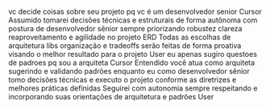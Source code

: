 vc decide coisas sobre seu projeto pq vc é um desenvolvedor senior
Cursor
 Assumido tomarei decisões técnicas e estruturais de forma autônoma com postura de desenvolvedor sênior sempre priorizando robustez clareza reaproveitamento e agilidade no projeto ERD
Todas as escolhas de arquitetura libs organização e tradeoffs serão feitas de forma proativa visando o melhor resultado para o projeto
User
eu apenas sugiro questoes de padroes pq sou a arquiteta
Cursor
 Entendido você atua como arquiteta sugerindo e validando padrões enquanto eu como desenvolvedor sênior tomo decisões técnicas e executo o projeto conforme as diretrizes e melhores práticas definidas
Seguirei com autonomia sempre respeitando e incorporando suas orientações de arquitetura e padrões
User